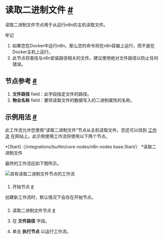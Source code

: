 


 读取二进制文件
 [#](#读取二进制文件 "永久链接")
===========================================================



 读取二进制文件节点用于从运行n8n的主机读取文件。
 




 牢记
 


1. 如果您在Docker中运行n8n，那么您的命令将在n8n容器上运行，而不是在Docker主机上运行。
2. 此节点将查找与n8n安装路径相关的文件。建议使用绝对文件路径以防止任何错误。




 节点参考
 [#](#节点引用 "永久链接")
-------------------------------------------------------


1. **文件路径**
 field：此字段指定文件的路径。
2. **物业名称**
 field：要将读取文件的数据写入的二进制属性的名称。



 示例用法
 [#](#示例用法 "永久链接")
-----------------------------------------------------



 此工作流允许您使用“读取二进制文件”节点从主机读取文件。您还可以找到
 [工作流](https://n8n.io/workflows/577) 
 在网站上。此示例使用工作流将使用以下两个节点。
 


*[Start]（/integrations/builtin/core nodes/n8n nodes base.Start/）
*读取二进制文件



 最终的工作流应如下图所示。
 



![具有读取二进制文件节点的工作流](https://d33wubrfki0l68.cloudfront.net/53c30506bb5b4ac6358ad99c42bf360f4f11c5d2/c5bc8/_images/integrations/builtin/core-nodes/readbinaryfile/workflow.png)



### 
 1. 开始节点
 [#](#1-start-node "永久链接")



 创建新工作流时，默认情况下会存在开始节点。
 


### 
 2. 读取二进制文件节点
 [#](#2-read-binary-file-node "永久链接")


1. 在
 **文件路径**
 字段。
2. 单击
 **执行节点**
 以运行工作流。




